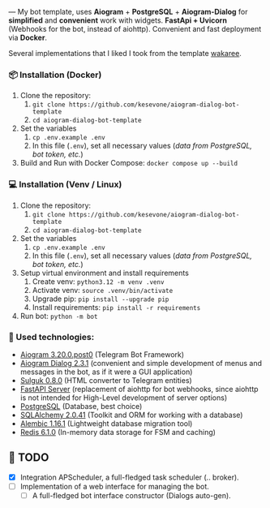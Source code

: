 — My bot template, uses **Aiogram** + **PostgreSQL** + **Aiogram-Dialog** for **simplified** and **convenient** work with widgets.
**FastApi + Uvicorn** (Webhooks for the bot, instead of aiohttp).
Convenient and fast deployment via **Docker**.

Several implementations that I liked I took from the template [wakaree](https://github.com/wakaree/aiogram_bot_template).

### 📦 Installation (Docker)
1. Clone the repository:
   1. `git clone https://github.com/kesevone/aiogram-dialog-bot-template`
   2. `cd aiogram-dialog-bot-template`
2. Set the variables
   1. `cp .env.example .env`
   2. In this file (`.env`), set all necessary values (_data from PostgreSQL, bot token, etc._)
3. Build and Run with Docker Compose: `docker compose up --build`

### 💻 Installation (Venv / Linux)
1. Clone the repository:
   1. `git clone https://github.com/kesevone/aiogram-dialog-bot-template`
   2. `cd aiogram-dialog-bot-template`
2. Set the variables
   1. `cp .env.example .env`
   2. In this file (`.env`), set all necessary values (_data from PostgreSQL, bot token, etc._)
3. Setup virtual environment and install requirements
   1. Create venv: `python3.12 -m venv .venv`
   2. Activate venv: `source .venv/bin/activate`
   3. Upgrade pip: `pip install --upgrade pip`
   4. Install requirements: `pip install -r requirements`
4. Run bot: `python -m bot`

### 📂 Used technologies:
+ [Aiogram 3.20.0.post0](https://github.com/aiogram/aiogram) (Telegram Bot Framework)
+ [Aiogram Dialog 2.3.1](https://github.com/Tishka17/aiogram_dialog) (convenient and simple development of menus and messages in the bot, as if it were a GUI application)
+ [Sulguk 0.8.0](https://github.com/Tishka17/sulguk) (HTML converter to Telegram entities)
+ [FastAPI Server](https://github.com/4u-org/aiogram_fastapi_server) (replacement of aiohttp for bot webhooks, since aiohttp is not intended for High-Level development of server options)
+ [PostgreSQL](https://www.postgresql.org/) (Database, best choice)
+ [SQLAlchemy 2.0.41](https://github.com/sqlalchemy/sqlalchemy) (Toolkit and ORM for working with a database)
+ [Alembic 1.16.1](https://github.com/alembic/alembic) (Lightweight database migration tool)
+ [Redis 6.1.0](https://github.com/redis/redis) (In-memory data storage for FSM and caching)

## 📌 TODO
+ [x] Integration APScheduler, a full-fledged task scheduler (.. broker).
+ [ ] Implementation of a web interface for managing the bot.
  + [ ] A full-fledged bot interface constructor (Dialogs auto-gen).
